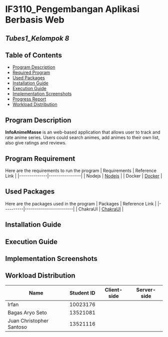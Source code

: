 # IF3110_Pengembangan Aplikasi Berbasis Web

## *Tubes1_Kelompok 8*

## **Table of Contents**
* [Program Description](#program-description)
* [Required Program](#required-program)
* [Used Packages](#used-packages)
* [Installation Guide](#installation-guide)
* [Execution Guide](#execution-guide)
* [Implementation Screenshots](#implementation-screenshots)
* [Progress Report](#progress-report)
* [Workload Distribution](#workload-distribution)

## **Program Description**
**InfoAnimeMasse** is an web-based application that allows user to track and rate anime series. Users could search animes, add animes to their own list, also give ratings and reviews.

## **Program Requirement**
Here are the requirements to run the program
| Requirements | Reference Link |
|--------------|----------------|
| Nodejs | [Nodejs](https://nodejs.org/en) |
| Docker | [Docker](https://docs.docker.com/desktop/install/windows-install/) |

## **Used Packages**
Here are the packages used in the program
| Packages | Reference Link |
|----------|------------------------|
| ChakraUI | [ChakraUI](https://chakra-ui.com/getting-started) |

## **Installation Guide**


## **Execution Guide**

## **Implementation Screenshots**


## **Workload Distribution**
| Name                     | Student ID | Client-side | Server-side |
|--------------------------|------------|-------------|-------------|
| Irfan                    | 10023176   |  |  |
| Bagas Aryo Seto          | 13521081   |  |  |
| Juan Christopher Santoso | 13521116   |  |  |

